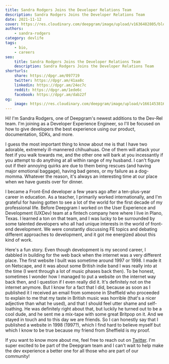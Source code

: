 ```yaml
---
title: Sandra Rodgers Joins the Developer Relations Team
description: Sandra Rodgers Joins the Developer Relations Team
date: 2021-11-12
cover: https://res.cloudinary.com/deepgram/image/upload/v1636482805/blog/2021/11/meet-sandra-rodgers/dog-computer-cover.jpg
authors:
    - sandra-rodgers
category: devlife
tags:
    - bio,
    - careers
seo:
    title: Sandra Rodgers Joins the Developer Relations Team
    description: Sandra Rodgers Joins the Developer Relations Team
shorturls:
    share: https://dpgr.am/097719
    twitter: https://dpgr.am/41aa8c
    linkedin: https://dpgr.am/24ec7c
    reddit: https://dpgr.am/1ede6c
    facebook: https://dpgr.am/dab22f
og:
    image: https://res.cloudinary.com/deepgram/image/upload/v1661453816/blog/meet-sandra-rodgers/ograph.png
---
```


Hi! I'm Sandra Rodgers, one of Deepgram's newest additions to the Dev-Rel team. I'm joining as a Developer Experience Engineer, so I'll be focused on how to give developers the best experience using our product, documentation, SDKs, and more.

I guess the most important thing to know about me is that I have two adorable, extremely ill-mannered chihuahuas. One of them will attack your feet if you walk towards me, and the other one will bark at you incessantly if you attempt to do anything at all within range of my husband. I can't figure out if their annoying quirks are due to them being rescues (and having major emotional baggage), having bad genes, or my failure as a dog-momma. Whatever the reason, it's always an interesting time at our place when we have guests over for dinner.

I became a Front-End developer a few years ago after a ten-plus-year career in education. As a teacher, I primarily worked internationally, and I'm grateful for having gotten to see a lot of the world for the first decade of my professional life. Before Deepgram I worked on the User Experience and Development (UXDev) team at a fintech company here where I live in Plano, Texas. I learned a ton on that team, and I was lucky to be surrounded by some talented developers who all had unique interests in the world of front-end development. We were constantly discussing FE topics and debating different approaches to development, and it got me energized about this kind of work.

Here's a fun story. Even though development is my second career, I dabbled in building for the web back when the internet was a very different place. The first website I built was sometime around 1997 or 1998. I made it on Netscape, and it was about some British indie band I was really into at the time (I went through a lot of music phases back then). To be honest, sometimes I wonder how I managed to put a website on the internet way back then, and I question if I even really did it. It's definitely not on the internet anymore. But I know for a fact that I did, because as soon as I published it I received an email from someone in Sheffield who proceeded to explain to me that my taste in British music was horrible (that's a nicer adjective than what he used), and that I should feel utter shame and self-loathing. He was definitely right about that, but luckily he turned out to be a cool dude, and he sent me a mix-tape with some great Britpop on it. And we stayed in touch and to this day we are friends. So I can honestly say that I published a website in 1998 (1997?), which I find hard to believe myself but which I know to be true because my friend from Sheffield is my proof.

If you want to know more about me, feel free to reach out on [Twitter](https://twitter.com/sandra_rodgers_). I'm super excited to be part of the Deepgram team and I can't wait to help make the dev experience a better one for all those who are part of our community!

